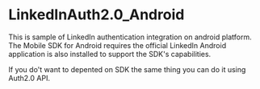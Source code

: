 # LinkedInAuth2.0_Android
This is sample of LinkedIn authentication integration on android platform.
The Mobile SDK for Android requires the official LinkedIn Android application is also installed to support the SDK's capabilities. 

If you do't want to depented on SDK the same thing you can do it using Auth2.0 API.
